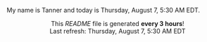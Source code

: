 My name is Tanner and today is Thursday, August 7, 5:30 AM EDT.

<p align="center">This <i>README</i> file is generated <b>every 3 hours</b>!</br>Last refresh: Thursday, August 7, 5:30 AM EDT<br /></p>
